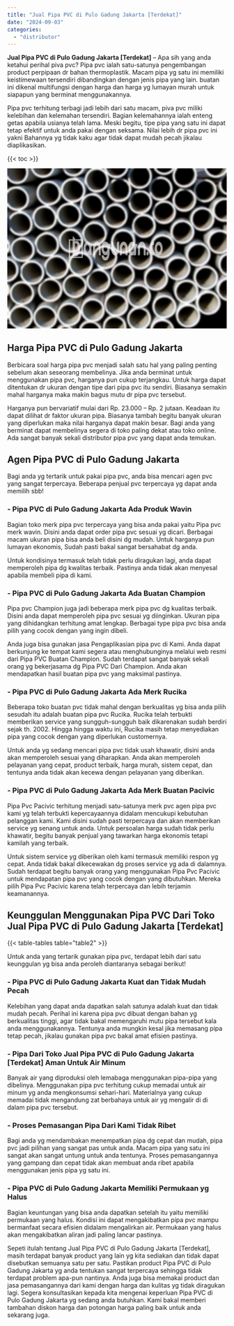 ```yaml
---
title: "Jual Pipa PVC di Pulo Gadung Jakarta [Terdekat]"
date: "2024-09-03"
categories: 
  - "distributor"
---
```


**Jual Pipa PVC di Pulo Gadung Jakarta \[Terdekat\]** – Apa sih yang anda ketahui perihal piva pvc? Pipa pvc ialah satu-satunya pengembangan product perpipaan dr bahan thermoplastik. Macam pipa yg satu ini memiliki keistimewaan tersendiri dibandingkan dengan jenis pipa yang lain. buatan ini dikenal multifungsi dengan harga dan harga yg lumayan murah untuk siapapun yang berminat menggunakannya.

Pipa pvc terhitung terbagi jadi lebih dari satu macam, piva pvc miliki kelebihan dan kelemahan tersendiri. Bagian kelemahannya ialah enteng getas apabila usianya telah lama. Meski begitu, tipe pipa yang satu ini dapat tetap efektif untuk anda pakai dengan seksama. Nilai lebih dr pipa pvc ini yakni Bahannya yg tidak kaku agar tidak dapat mudah pecah jikalau diaplikasikan.

{{< toc >}}

![Jual Pipa PVC di Pulo Gadung Jakarta [Terdekat]](/images/jaul-pipa-pvc-50.png)

## Harga Pipa PVC di Pulo Gadung Jakarta

Berbicara soal harga pipa pvc menjadi salah satu hal yang paling penting sebelum akan seseorang membelinya. Jika anda berminat untuk menggunakan pipa pvc, harganya pun cukup terjangkau. Untuk harga dapat ditentukan dr ukuran dengan tipe dari pipa pvc itu sendiri. Biasanya semakin mahal harganya maka makin bagus mutu dr pipa pvc tersebut.

Harganya pun bervariatif mulai dari Rp. 23.000 – Rp. 2 jutaan. Keadaan itu dapat dilihat dr faktor ukuran pipa. Biasanya tambah begitu banyak ukuran yang diperlukan maka nilai harganya dapat makin besar. Bagi anda yang berminat dapat membelinya segera di toko paling dekat atau toko online. Ada sangat banyak sekali distributor pipa pvc yang dapat anda temukan.

## Agen Pipa PVC di Pulo Gadung Jakarta

Bagi anda yg tertarik untuk pakai pipa pvc, anda bisa mencari agen pvc yang sangat terpercaya. Beberapa penjual pvc terpercaya yg dapat anda memilih sbb!

### \- Pipa PVC di Pulo Gadung Jakarta Ada Produk Wavin

Bagian toko merk pipa pvc terpercaya yang bisa anda pakai yaitu Pipa pvc merk wavin. Disini anda dapat order pipa pvc sesuai yg dicari. Berbagai macam ukuran pipa bisa anda beli disini dg mudah. Untuk harganya pun lumayan ekonomis, Sudah pasti bakal sangat bersahabat dg anda.

Untuk kondisinya termasuk telah tidak perlu diragukan lagi, anda dapat memperoleh pipa dg kwalitas terbaik. Pastinya anda tidak akan menyesal apabila membeli pipa di kami.

### \- Pipa PVC di Pulo Gadung Jakarta Ada Buatan Champion

Pipa pvc Champion juga jadi beberapa merk pipa pvc dg kualitas terbaik. Disini anda dapat memperoleh pipa pvc sesuai yg diinginkan. Ukuran pipa yang dihidangkan terhitung amat lengkap. Berbagai type pipa pvc bisa anda pilih yang cocok dengan yang ingin dibeli.

Anda juga bisa gunakan jasa Pengaplikasian pipa pvc di Kami. Anda dapat berkunjung ke tempat kami segera atau menghubunginya melalui web resmi dari Pipa PVC Buatan Champion. Sudah terdapat sangat banyak sekali orang yg bekerjasama dg Pipa PVC Dari Champion. Anda akan mendapatkan hasil buatan pipa pvc yang maksimal pastinya.

### \- Pipa PVC di Pulo Gadung Jakarta Ada Merk Rucika

Beberapa toko buatan pvc tidak mahal dengan berkualitas yg bisa anda pilih sesudah itu adalah buatan pipa pvc Rucika. Rucika telah terbukti memberikan service yang sungguh-sungguh baik dikarenakan sudah berdiri sejak th. 2002. Hingga hingga waktu ini, Rucika masih tetap menyediakan pipa yang cocok dengan yang diperlukan customernya.

Untuk anda yg sedang mencari pipa pvc tidak usah khawatir, disini anda akan memperoleh sesuai yang diharapkan. Anda akan memperoleh pelayanan yang cepat, product terbaik, harga murah, sistem cepat, dan tentunya anda tidak akan kecewa dengan pelayanan yang diberikan.

### \- Pipa PVC di Pulo Gadung Jakarta Ada Merk Buatan Pacivic

Pipa Pvc Pacivic terhitung menjadi satu-satunya merk pvc agen pipa pvc kami yg telah terbukti kepercayaannya didalam mencukupi kebutuhan pelanggan kami. Kami disini sudah pasti terpercaya dan akan memberikan service yg senang untuk anda. Untuk persoalan harga sudah tidak perlu khawatir, begitu banyak penjual yang tawarkan harga ekonomis tetapi kamilah yang terbaik.

Untuk sistem service yg diberikan oleh kami termasuk memiliki respon yg cepat. Anda tidak bakal dikecewakan dg proses service yg ada di dalamnya. Sudah terdapat begitu banyak orang yang menggunakan Pipa Pvc Pacivic untuk mendapatan pipa pvc yang cocok dengan yang dibutuhkan. Mereka pilih Pipa Pvc Pacivic karena telah terpercaya dan lebih terjamin keamanannya.

## Keunggulan Menggunakan Pipa PVC Dari Toko Jual Pipa PVC di Pulo Gadung Jakarta \[Terdekat\]

{{< table-tables table="table2" >}}

Untuk anda yang tertarik gunakan pipa pvc, terdapat lebih dari satu keunggulan yg bisa anda peroleh diantaranya sebagai berikut!

### \- Pipa PVC di Pulo Gadung Jakarta Kuat dan Tidak Mudah Pecah

Kelebihan yang dapat anda dapatkan salah satunya adalah kuat dan tidak mudah pecah. Perihal ini karena pipa pvc dibuat dengan bahan yg berkualitas tinggi, agar tidak bakal memengaruhi mutu pipa tersebut kala anda menggunakannya. Tentunya anda mungkin kesal jika memasang pipa tetap pecah, jikalau gunakan pipa pvc bakal amat efisien pastinya.

### \- Pipa Dari Toko Jual Pipa PVC di Pulo Gadung Jakarta \[Terdekat\] Aman Untuk Air Minum

Banyak air yang diproduksi oleh lemabaga menggunakan pipa-pipa yang dibelinya. Menggunakan pipa pvc terhitung cukup memadai untuk air minum yg anda mengkonsumsi sehari-hari. Materialnya yang cukup memadai tidak mengandung zat berbahaya untuk air yg mengalir di di dalam pipa pvc tersebut.

### \- Proses Pemasangan Pipa Dari Kami Tidak Ribet

Bagi anda yg mendambakan menempatkan pipa dg cepat dan mudah, pipa pvc jadi pilihan yang sangat pas untuk anda. Macam pipa yang satu ini sangat akan sangat untung untuk anda tentunya. Proses pemasangannya yang gampang dan cepat tidak akan membuat anda ribet apabila menggunakan jenis pipa yg satu ini.

### \- Pipa PVC di Pulo Gadung Jakarta Memiliki Permukaan yg Halus

Bagian keuntungan yang bisa anda dapatkan setelah itu yaitu memiliki permukaan yang halus. Kondisi ini dapat mengakibatkan pipa pvc mampu bermanfaat secara efisien didalam mengalirkan air. Permukaan yang halus akan mengakibatkan aliran jadi paling lancar pastinya.

Sepeti itulah tentang Jual Pipa PVC di Pulo Gadung Jakarta \[Terdekat\], masih terdapat banyak product yang lain yg kita sediakan dan tidak dapat disebutkan semuanya satu per satu. Pastikan product Pipa PVC di Pulo Gadung Jakarta yg anda tentukan sangat terpercaya sehingga tidak terdapat problem apa-pun nantinya. Anda juga bisa memakai product dan jasa pemasangannya dari kami dengan harga dan kulitas yg tidak diragukan lagi. Segera konsultasikan kepada kita mengenai keperluan Pipa PVC di Pulo Gadung Jakarta yg sedang anda butuhkan. Kami bakal memberi tambahan diskon harga dan potongan harga paling baik untuk anda sekarang juga.
